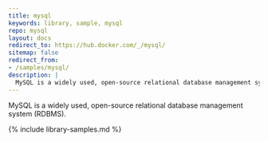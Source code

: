 ```yaml
---
title: mysql
keywords: library, sample, mysql
repo: mysql
layout: docs
redirect_to: https://hub.docker.com/_/mysql/
sitemap: false
redirect_from:
- /samples/mysql/
description: |
  MySQL is a widely used, open-source relational database management system (RDBMS).
---
```


MySQL is a widely used, open-source relational database management system (RDBMS).


{% include library-samples.md %}
